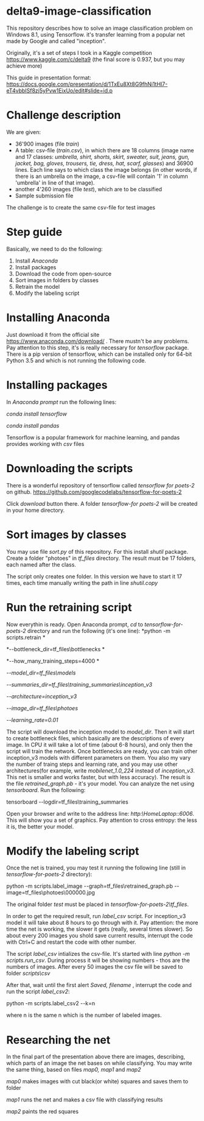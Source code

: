 # delta9-image-classification
This repository describes how to solve an image classification problem on Windows 8.1, using Tensorflow. it's transfer learning from a popular net made by Google and called "inception".

Originally, it's a set of steps I took in a Kaggle competition https://www.kaggle.com/c/delta9 (the final score is 0.937, but you may achieve more)

This guide in presentation format: https://docs.google.com/presentation/d/1TxEu8Xt8G9fhNi1tHI7-eT4vbbISf8zj5yPvw1EixUo/edit#slide=id.p



Challenge description
============
We are given:
* 36'900 images (file *train*)
* A table: csv-file (*train.csv*), in which there are 18 columns (image name and 17 classes: *umbrella, shirt, shorts, skirt, sweater, suit, jeans, gun, jacket, bag, gloves, trousers, tie, dress, hat, scarf, glasses*) and 36900 lines. Each line says to which class the image belongs (in other words, if there is an umbrella on the image, a csv-file will contain '1' in column 'umbrella' in line of that image).  
* another 4'260 images (file *test*), which are to be classified
* Sample submission file

The challenge is to create the same csv-file for test images

Step guide
============
Basically, we need to do the following:
1. Install *Anaconda*
2. Install packages
3. Download the code from open-source
4. Sort images in folders by classes
5. Retrain the model
4. Modify the labeling script

Installing Anaconda
============
Just download it from the official site https://www.anaconda.com/download/ . There mustn't be any problems. Pay attention to this step, it's is really necessary for *tensorflow* package. There is a pip version of tensorflow, which can be installed only for 64-bit Python 3.5 and which is not running the following code.

Installing packages
============
In *Anaconda prompt* run the following lines:

*conda install tensorflow*

*conda install pandas*

Tensorflow is a popular framework for machine learning, and pandas provides working with *csv* files

Downloading the scripts
============
There is a wonderful repository of tensorflow called *tensorflow for poets-2* on github. https://github.com/googlecodelabs/tensorflow-for-poets-2

Click *download* button there. A folder *tensorflow-for poets-2* will be created in your home directory.

Sort images by classes
============
You may use file *sort.py* of this repository. For this install *shutil* package. Create a folder "photoes" in *tf_files* directory. The result must be 17 folders, each named after the class.

The script only creates one folder. In this version we have to start it 17 times, each time manually writing the path in line *shutil.copy*

Run the retraining script
============
Now everythin is ready. Open Anaconda prompt, *cd* to *tensorflow-for-poets-2* directory and run the following (it's one line):
*python -m scripts.retrain *

*--bottleneck_dir=tf_files\bottlenecks *

*--how_many_training_steps=4000 *

*--model_dir=tf_files\models*

*--summaries_dir=tf_files\training_summaries\inception_v3*

*--architecture=inception_v3*

*--image_dir=tf_files\photoes*

*--learning_rate=0.01*

The script will download the inception model to *model_dir*. Then it will start to create bottleneck files, which basically are the descriptions of every image. In CPU it will take a lot of time (about 6-8 hours), and only then the script will train the network. Once bottlenecks are ready, you can train other inception_v3 models with different parameters on them. You also my vary the number of traing steps and learning rate, and you may use other architectures(for example, write *mobilenet_1.0_224* instead of *inception_v3*. This net is smaller and works faster, but with less accuracy). The result is the file *retrained_graph.pb* - it's your model. You can analyze the net using *tensorboard*. Run the following:

tensorboard --logdir=tf_files\training_summaries

Open your browser and write to the address line: *http:\\HomeLaptop::6006*. This will show you a set of graphics. Pay attention to cross entropy: the less it is, the better your model.

Modify the labeling script
============
Once the net is trained, you may test it running the following line (still in *tensorflow-for-poets-2* directory):

python -m scripts.label_image --graph=tf_files\retrained_graph.pb --image=tf_files\photoes\000000.jpg

The original folder *test* must be placed in *tensorflow-for-poets-2\tf_files*.

In order to get the required result, run *label_csv* script. For inception_v3 model it will take about 8 hours to go through with it. Pay attention: the more time the net is working, the slower it gets (really, several times slower). So about every 200 images you shold save current results, interrupt the code with Ctrl+C and restart the code with other number.

The script *label_csv* intializes the csv-file. It's started with line *python -m scripts.run_csv*. During process it will be showing numbers - thos are the numbers of images. After every 50 images the csv file will be saved to folder *scripts\csv*

After that, wait until the first alert *Saved, filename <n>*, interrupt the code and run the script *label_csv2*:
  
  python -m scripts.label_csv2 --k=n
 
where n is the same n which is the number of labeled images.

Researching the net
============
In the final part of the presentation above there are images, describing, which parts of an image the net bases on while classifying. You may write the same thing, based on files *map0, map1* and *map2*

*map0* makes images with cut black(or white) squares and saves them to  folder

*map1* runs the net and makes a csv file with classifying results

*map2* paints the red squares

  
